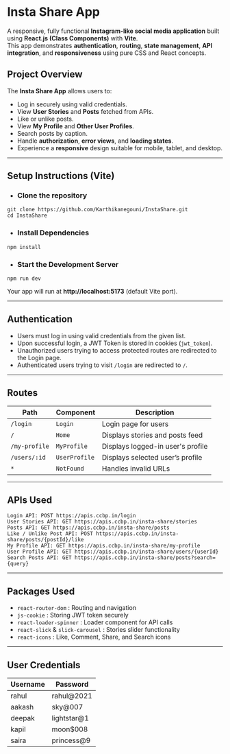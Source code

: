 # Insta Share App

A responsive, fully functional **Instagram-like social media application** built using **React.js (Class Components)** with **Vite**.  
This app demonstrates **authentication**, **routing**, **state management**, **API integration**, and **responsiveness** using pure CSS and React concepts.

## Project Overview

The **Insta Share App** allows users to:

- Log in securely using valid credentials.
- View **User Stories** and **Posts** fetched from APIs.
- Like or unlike posts.
- View **My Profile** and **Other User Profiles**.
- Search posts by caption.
- Handle **authorization**, **error views**, and **loading states**.
- Experience a **responsive** design suitable for mobile, tablet, and desktop.

---

## Setup Instructions (Vite)

- ### Clone the repository

```
git clone https://github.com/Karthikanegouni/InstaShare.git
cd InstaShare
```

- ### Install Dependencies

```
npm install
```

- ### Start the Development Server

```
npm run dev
```

Your app will run at **http://localhost:5173** (default Vite port).

---

## Authentication

- Users must log in using valid credentials from the given list.
- Upon successful login, a JWT Token is stored in cookies (`jwt_token`).
- Unauthorized users trying to access protected routes are redirected to the Login page.
- Authenticated users trying to visit `/login` are redirected to `/`.

---

## Routes

| Path          | Component     | Description                       |
| ------------- | ------------- | --------------------------------- |
| `/login`      | `Login`       | Login page for users              |
| `/`           | `Home`        | Displays stories and posts feed   |
| `/my-profile` | `MyProfile`   | Displays logged-in user's profile |
| `/users/:id`  | `UserProfile` | Displays selected user’s profile  |
| `*`           | `NotFound`    | Handles invalid URLs              |

---

## APIs Used

```
Login API: POST https://apis.ccbp.in/login
User Stories API: GET https://apis.ccbp.in/insta-share/stories
Posts API: GET https://apis.ccbp.in/insta-share/posts
Like / Unlike Post API: POST https://apis.ccbp.in/insta-share/posts/{postId}/like
My Profile API: GET https://apis.ccbp.in/insta-share/my-profile
User Profile API: GET https://apis.ccbp.in/insta-share/users/{userId}
Search Posts API: GET https://apis.ccbp.in/insta-share/posts?search={query}
```

---

## Packages Used

- `react-router-dom` : Routing and navigation
- `js-cookie` : Storing JWT token securely
- `react-loader-spinner` : Loader component for API calls
- `react-slick` & `slick-carousel` : Stories slider functionality
- `react-icons` : Like, Comment, Share, and Search icons

---

## User Credentials

| Username | Password    |
| -------- | ----------- |
| rahul    | rahul@2021  |
| aakash   | sky@007     |
| deepak   | lightstar@1 |
| kapil    | moon$008    |
| saira    | princess@9  |

